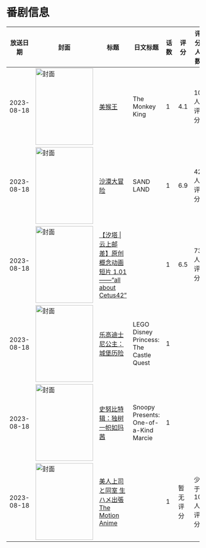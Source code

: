 # 番剧信息

|放送日期|封面|标题|日文标题|话数|评分|评分人数|
|---|---|---|---|---|---|---|
|2023-08-18|<img src="//lain.bgm.tv/pic/cover/c/43/aa/336935_3u1YC.jpg" alt="封面" style="width:150px;height:200px;object-fit:cover;">|[美猴王](https://bangumi.tv/subject/336935)|The Monkey King|1|4.1|10人评分|
|2023-08-18|<img src="//lain.bgm.tv/pic/cover/c/c7/47/411278_MDs05.jpg" alt="封面" style="width:150px;height:200px;object-fit:cover;">|[沙漠大冒险](https://bangumi.tv/subject/411278)|SAND LAND|1|6.9|42人评分|
|2023-08-18|<img src="//lain.bgm.tv/pic/cover/c/d8/23/450709_7xez1.jpg" alt="封面" style="width:150px;height:200px;object-fit:cover;">|[【汐塔 \| 云上邮差】原创概念动画短片 1.01 ——“all about Cetus42”](https://bangumi.tv/subject/450709)||1|6.5|73人评分|
|2023-08-18|<img src="//lain.bgm.tv/pic/cover/c/1c/8f/461528_9TTVg.jpg" alt="封面" style="width:150px;height:200px;object-fit:cover;">|[乐高迪士尼公主：城堡历险](https://bangumi.tv/subject/461528)|LEGO Disney Princess: The Castle Quest|1|||
|2023-08-18|<img src="//lain.bgm.tv/pic/cover/c/17/4a/501037_I3oAx.jpg" alt="封面" style="width:150px;height:200px;object-fit:cover;">|[史努比特辑：独树一帜如玛茜](https://bangumi.tv/subject/501037)|Snoopy Presents: One-of-a-Kind Marcie|1|||
|2023-08-18|<img src="/img/no_icon_subject.png" alt="封面" style="width:150px;height:200px;object-fit:cover;">|[美人上司と同室 生ハメ出張 The Motion Anime](https://bangumi.tv/subject/456689)||1|暂无评分|少于10人评分|

